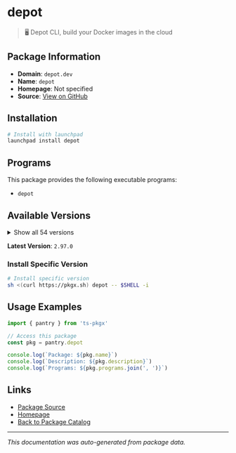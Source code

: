 # depot

> 🖥️ Depot CLI, build your Docker images in the cloud

## Package Information

- **Domain**: `depot.dev`
- **Name**: `depot`
- **Homepage**: Not specified
- **Source**: [View on GitHub](https://github.com/pkgxdev/pantry/tree/main/projects/depot.dev/package.yml)

## Installation

```bash
# Install with launchpad
launchpad install depot
```

## Programs

This package provides the following executable programs:

- `depot`

## Available Versions

<details>
<summary>Show all 54 versions</summary>

- `2.97.0`, `2.96.2`, `2.96.1`, `2.96.0`, `2.95.1`
- `2.95.0`, `2.94.0`, `2.93.0`, `2.92.0`, `2.91.0`
- `2.90.0`, `2.89.0`, `2.88.0`, `2.87.0`, `2.86.0`
- `2.85.6`, `2.85.5`, `2.85.4`, `2.85.3`, `2.85.2`
- `2.85.1`, `2.85.0`, `2.84.4`, `2.84.3`, `2.84.2`
- `2.84.1`, `2.84.0`, `2.83.3`, `2.83.2`, `2.83.1`
- `2.83.0`, `2.82.4`, `2.82.3`, `2.82.2`, `2.82.1`
- `2.82.0`, `2.81.0`, `2.80.1`, `2.80.0`, `2.79.0`
- `2.78.0`, `2.77.0`, `2.76.3`, `2.76.2`, `2.76.1`
- `2.76.0`, `2.75.0`, `2.74.0`, `2.73.1`, `2.73.0`
- `2.72.0`, `2.71.0`, `2.70.0`, `2.68.1`

</details>

**Latest Version**: `2.97.0`

### Install Specific Version

```bash
# Install specific version
sh <(curl https://pkgx.sh) depot -- $SHELL -i
```

## Usage Examples

```typescript
import { pantry } from 'ts-pkgx'

// Access this package
const pkg = pantry.depot

console.log(`Package: ${pkg.name}`)
console.log(`Description: ${pkg.description}`)
console.log(`Programs: ${pkg.programs.join(', ')}`)
```

## Links

- [Package Source](https://github.com/pkgxdev/pantry/tree/main/projects/depot.dev/package.yml)
- [Homepage](#)
- [Back to Package Catalog](../../package-catalog.md)

---

*This documentation was auto-generated from package data.*
